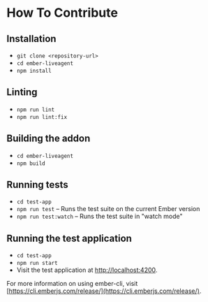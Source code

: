# How To Contribute

## Installation

- `git clone <repository-url>`
- `cd ember-liveagent`
- `npm install`

## Linting

- `npm run lint`
- `npm run lint:fix`

## Building the addon

- `cd ember-liveagent`
- `npm build`

## Running tests

- `cd test-app`
- `npm run test` – Runs the test suite on the current Ember version
- `npm run test:watch` – Runs the test suite in "watch mode"

## Running the test application

- `cd test-app`
- `npm run start`
- Visit the test application at [http://localhost:4200](http://localhost:4200).

For more information on using ember-cli, visit [https://cli.emberjs.com/release/](https://cli.emberjs.com/release/).
